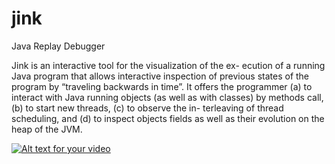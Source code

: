 jink
====
Java Replay Debugger

Jink is an interactive tool for the visualization of the ex- ecution of a running Java program that allows interactive inspection of previous states of the program by “traveling backwards in time”. It offers the programmer 
(a) to interact with Java running objects (as well as with classes) by methods call, 
(b) to start new threads,
(c) to observe the in- terleaving of thread scheduling, and 
(d) to inspect objects fields as well as their evolution on the heap of the JVM.

[![Alt text for your video](http://img.youtube.com/vi/Jz-h7fr_YHo/0.jpg)](http://www.youtube.com/watch?v=Jz-h7fr_YHo)
